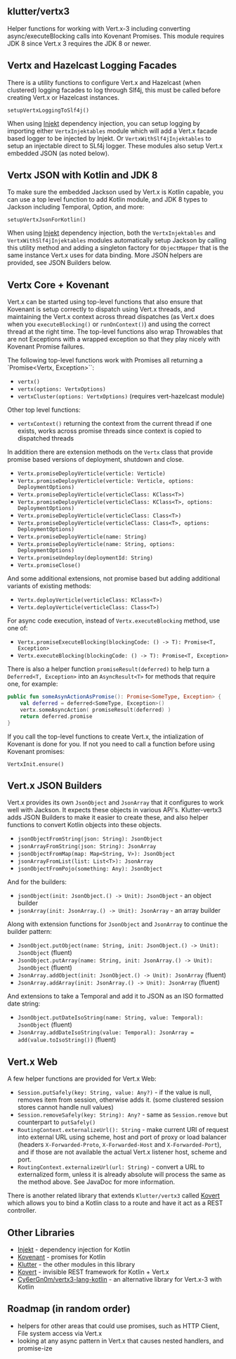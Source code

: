 ## klutter/vertx3

Helper functions for working with Vert.x-3 including converting async/executeBlocking calls into Kovenant Promises.  This module requires JDK 8 since Vert.x 3 requires the JDK 8 or newer.

## Vertx and Hazelcast Logging Facades

There is a utility functions to configure Vert.x and Hazelcast (when clustered) logging facades to log through Slf4j, this must be called before creating Vert.x or Hazelcast instances.

```
setupVertxLoggingToSlf4j()
```

When using [Injekt](https://github.com/kohesive/injekt) dependency injection, you can setup logging by importing either `VertxInjektables` module which will add a Vert.x facade based
logger to be injected by Injekt.  Or `VertxWithSlf4jInjektables` to setup an injectable direct to SLf4j logger.  These modules also setup Vert.x embedded JSON (as noted below).

## Vertx JSON with Kotlin and JDK 8

To make sure the embedded Jackson used by Vert.x is Kotlin capable, you can use a top level function to add Kotlin module, and JDK 8 types to Jackson including Temporal, Option, and more:

```
setupVertxJsonForKotlin()
```

When using [Injekt](https://github.com/kohesive/injekt) dependency injection, both the `VertxInjektables` and `VertxWithSlf4jInjektables` modules automatically setup
Jackson by calling this utility method and adding a singleton factory for `ObjectMapper` that is the same instance Vert.x uses for data binding.  More JSON helpers are
provided, see JSON Builders below.

## Vertx Core + Kovenant

Vert.x can be started using top-level functions that also ensure that Kovenant is setup correctly to dispatch using Vert.x threads, and maintaining the Vert.x context
across thread dispatches (as Vert.x does when you `executeBlocking()` or `runOnContext()`) and using the correct thread at the right time. The top-level functions also
wrap Throwables that are not Exceptions with a wrapped exception so that they play nicely with Kovenant Promise failures.

The following top-level functions work with Promises all returning a `Promise<Vertx, Exception>``:

* `vertx()`
* `vertx(options: VertxOptions)`
* `vertxCluster(options: VertxOptions)` (requires vert-hazelcast module)

Other top level functions:

* `vertxContext()` returning the context from the current thread if one exists, works across promise threads since context is copied to dispatched threads

In addition there are extension methods on the `Vertx` class that provide promise based versions of deployment, shutdown and close.

* `Vertx.promiseDeployVerticle(verticle: Verticle)`
* `Vertx.promiseDeployVerticle(verticle: Verticle, options: DeploymentOptions)`
* `Vertx.promiseDeployVerticle(verticleClass: KClass<T>)`
* `Vertx.promiseDeployVerticle(verticleClass: KClass<T>, options: DeploymentOptions)`
* `Vertx.promiseDeployVerticle(verticleClass: Class<T>)`
* `Vertx.promiseDeployVerticle(verticleClass: Class<T>, options: DeploymentOptions)`
* `Vertx.promiseDeployVerticle(name: String)`
* `Vertx.promiseDeployVerticle(name: String, options: DeploymentOptions)`
* `Vertx.promiseUndeploy(deploymentId: String)`
* `Vertx.promiseClose()`

And some additional extensions, not promise based but adding additional variants of existing methods:

* `Vertx.deployVerticle(verticleClass: KClass<T>)`
* `Vertx.deployVerticle(verticleClass: Class<T>)`

For async code execution, instead of `Vertx.executeBlocking` method, use one of:

* `Vertx.promiseExecuteBlocking(blockingCode: () -> T): Promise<T, Exception>`
* `Vertx.executeBlocking(blockingCode: () -> T): Promise<T, Exception>`

There is also a helper function `promiseResult(deferred)` to help turn a `Deferred<T, Exception>` into an `AsyncResult<T>` for methods that require one, for example:

```kotlin
public fun someAsynActionAsPromise(): Promise<SomeType, Exception> {
    val deferred = deferred<SomeType, Exception>()
    vertx.someAsyncAction( promiseResult(deferred) )
    return deferred.promise
}
```

If you call the top-level functions to create Vert.x, the intialization of Kovenant is done for you.  If not you need to call a function before using Kovenant promises:

```
VertxInit.ensure()
```

## Vert.x JSON Builders

Vert.x provides its own `JsonObject` and `JsonArray` that it configures to work well with Jackson.  It expects these objects in various API's.  Klutter-vertx3 adds
JSON Builders to make it easier to create these, and also helper functions to convert Kotlin objects into these objects.

* `jsonObjectFromString(json: String): JsonObject`
* `jsonArrayFromString(json: String): JsonArray`
* `jsonObjectFromMap(map: Map<String, V>): JsonObject`
* `jsonArrayFromList(list: List<T>): JsonArray`
* `jsonObjectFromPojo(something: Any): JsonObject`

And for the builders:

* `jsonObject(init: JsonObject.() -> Unit): JsonObject` - an object builder
* `jsonArray(init: JsonArray.() -> Unit): JsonArray` - an array builder

Along with extension functions for `JsonObject` and `JsonArray` to continue the builder pattern:

* `JsonObject.putObject(name: String, init: JsonObject.() -> Unit): JsonObject` (fluent)
* `JsonObject.putArray(name: String, init: JsonArray.() -> Unit): JsonObject` (fluent)
* `JsonArray.addObject(init: JsonObject.() -> Unit): JsonArray` (fluent)
* `JsonArray.addArray(init: JsonArray.() -> Unit): JsonArray` (fluent)

And extensions to take a Temporal and add it to JSON as an ISO formatted date string:

* `JsonObject.putDateIsoString(name: String, value: Temporal): JsonObject` (fluent)
* `JsonArray.addDateIsoString(value: Temporal): JsonArray = add(value.toIsoString())` (fluent)

## Vert.x Web

A few helper functions are provided for Vert.x Web:

* `Session.putSafely(key: String, value: Any?)` - if the value is null, removes item from session, otherwise adds it. (some clustered session stores cannot handle null values)
* `Session.removeSafely(key: String): Any?` - same as `Session.remove` but counterpart to `putSafely()`
* `RoutingContext.externalizeUrl(): String` - make current URI of request into external URL using scheme, host and port of proxy or load balancer (headers `X-Forwarded-Proto`, `X-Forwarded-Host` and `X-Forwarded-Port`), and if those are not available the actual Vert.x listener host, scheme and port.
* `RoutingContext.externalizeUrl(url: String)` - convert a URL to externalized form, unless it is already absolute will process the same as the method above.  See JavaDoc for more information.

There is another related library that extends `Klutter/vertx3` called [Kovert](https://github.com/kohesive/kovert) which allows you to bind a Kotlin class to a route and have it act as a REST controller.

## Other Libraries

* [Injekt](https://github.com/kohesive/injekt) - dependency injection for Kotlin
* [Kovenant](http://kovenant.komponents.nl) - promises for Kotlin
* [Klutter](https://github.com/klutter/klutter) - the other modules in this library
* [Kovert](https://github.com/kohesive/kovert) - invisible REST framework for Kotlin + Vert.x
* [Cy6erGn0m/vertx3-lang-kotlin](https://github.com/cy6erGn0m/vertx3-lang-kotlin) - an alternative library for Vert.x-3 with Kotlin

## Roadmap (in random order)

* helpers for other areas that could use promises, such as HTTP Client, File system access via Vert.x
* looking at any async pattern in Vert.x that causes nested handlers, and promise-ize
